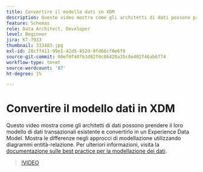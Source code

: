 ```yaml
---
title: Convertire il modello dati in XDM
description: Questo video mostra come gli architetti di dati possono prendere il loro modello di dati transazionali esistente e convertirlo in un Experience Data Model. Mostra le differenze negli approcci di modellazione utilizzando diagrammi entità-relazione.
feature: Schemas
role: Data Architect, Developer
level: Beginner
jira: KT-7933
thumbnail: 333483.jpg
exl-id: 20cff411-99e1-42d5-852d-9fd66cf0e6f9
source-git-commit: 00ef0f40fb3d82f0c06428a35c0e402f46ab6774
workflow-type: tm+mt
source-wordcount: '87'
ht-degree: 1%

---
```


# Convertire il modello dati in XDM

Questo video mostra come gli architetti di dati possono prendere il loro modello di dati transazionali esistente e convertirlo in un Experience Data Model. Mostra le differenze negli approcci di modellazione utilizzando diagrammi entità-relazione. Per ulteriori informazioni, visita la [documentazione sulle best practice per la modellazione dei dati](https://experienceleague.adobe.com/docs/experience-platform/xdm/schema/best-practices.html?lang=it).

>[!VIDEO](https://video.tv.adobe.com/v/333483?learn=on)
